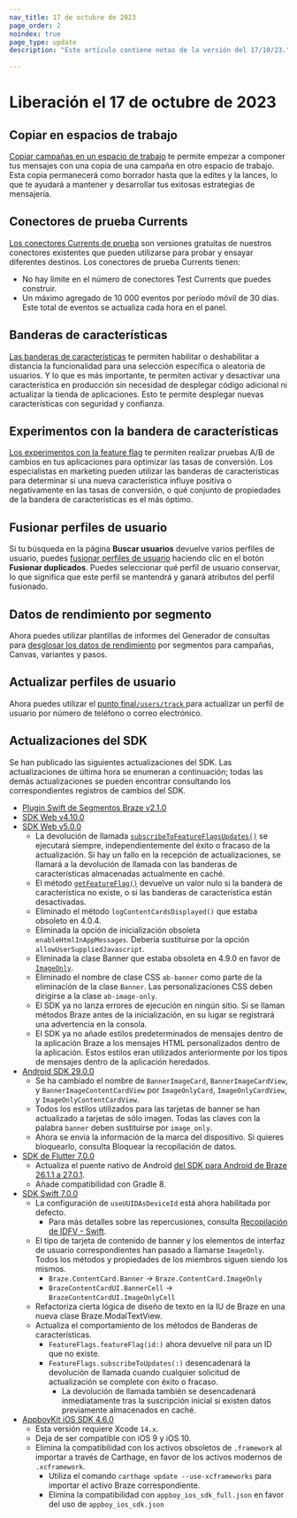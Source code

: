 ```yaml
---
nav_title: 17 de octubre de 2023
page_order: 2
noindex: true
page_type: update
description: "Este artículo contiene notas de la versión del 17/10/23."
 
---
```

# Liberación el 17 de octubre de 2023

## Copiar en espacios de trabajo

[Copiar campañas en un espacio de trabajo]({{site.baseurl}}/user_guide/engagement_tools/campaigns/managing_campaigns/copying_to_workspace/) te permite empezar a componer tus mensajes con una copia de una campaña en otro espacio de trabajo. Esta copia permanecerá como borrador hasta que la edites y la lances, lo que te ayudará a mantener y desarrollar tus exitosas estrategias de mensajería.

## Conectores de prueba Currents

[Los conectores Currents de prueba]({{site.baseurl}}/user_guide/data_and_analytics/braze_currents/setting_up_currents/#test-currents-connectors) son versiones gratuitas de nuestros conectores existentes que pueden utilizarse para probar y ensayar diferentes destinos. Los conectores de prueba Currents tienen:

- No hay límite en el número de conectores Test Currents que puedes construir.
- Un máximo agregado de 10 000 eventos por período móvil de 30 días. Este total de eventos se actualiza cada hora en el panel.

## Banderas de características

[Las banderas de características]({{site.baseurl}}/developer_guide/platform_wide/feature_flags/about/) te permiten habilitar o deshabilitar a distancia la funcionalidad para una selección específica o aleatoria de usuarios. Y lo que es más importante, te permiten activar y desactivar una característica en producción sin necesidad de desplegar código adicional ni actualizar la tienda de aplicaciones. Esto te permite desplegar nuevas características con seguridad y confianza.

## Experimentos con la bandera de características

[Los experimentos con la feature flag]({{site.baseurl}}/developer_guide/platform_wide/feature_flags/experiments/) te permiten realizar pruebas A/B de cambios en tus aplicaciones para optimizar las tasas de conversión. Los especialistas en marketing pueden utilizar las banderas de características para determinar si una nueva característica influye positiva o negativamente en las tasas de conversión, o qué conjunto de propiedades de la bandera de características es el más óptimo.

## Fusionar perfiles de usuario

Si tu búsqueda en la página **Buscar usuarios** devuelve varios perfiles de usuario, puedes [fusionar perfiles de usuario]({{site.baseurl}}/user_guide/engagement_tools/segments/user_profiles#merge-profiles) haciendo clic en el botón **Fusionar duplicados**. Puedes seleccionar qué perfil de usuario conservar, lo que significa que este perfil se mantendrá y ganará atributos del perfil fusionado.

## Datos de rendimiento por segmento

Ahora puedes utilizar plantillas de informes del Generador de consultas para [desglosar los datos de rendimiento]({{site.baseurl}}/user_guide/data_and_analytics/reporting/viewing_and_understanding_segment_data/#performance-data-by-segment) por segmentos para campañas, Canvas, variantes y pasos.

## Actualizar perfiles de usuario

Ahora puedes utilizar el [punto final`/users/track` ]({{site.baseurl}}/api/endpoints/user_data/post_user_track/) para actualizar un perfil de usuario por número de teléfono o correo electrónico.

## Actualizaciones del SDK
 
Se han publicado las siguientes actualizaciones del SDK. Las actualizaciones de última hora se enumeran a continuación; todas las demás actualizaciones se pueden encontrar consultando los correspondientes registros de cambios del SDK.
 
- [Plugin Swift de Segmentos Braze v2.1.0](https://github.com/braze-inc/braze-segment-swift/blob/main/CHANGELOG.md)
- [SDK Web v4.10.0](https://github.com/braze-inc/braze-web-sdk/blob/master/CHANGELOG.md)
- [SDK Web v5.0.0](https://github.com/braze-inc/braze-web-sdk/blob/master/CHANGELOG.md)
    - La devolución de llamada [`subscribeToFeatureFlagsUpdates()`](https://js.appboycdn.com/web-sdk/latest/doc/modules/braze.html#subscribetofeatureflagsupdates) se ejecutará siempre, independientemente del éxito o fracaso de la actualización. Si hay un fallo en la recepción de actualizaciones, se llamará a la devolución de llamada con las banderas de características almacenadas actualmente en caché.
    - El método [`getFeatureFlag()`](https://js.appboycdn.com/web-sdk/latest/doc/modules/braze.html#getfeatureflag) devuelve un valor nulo si la bandera de característica no existe, o si las banderas de característica están desactivadas.
    - Eliminado el método `logContentCardsDisplayed()` que estaba obsoleto en 4.0.4.
    - Eliminada la opción de inicialización obsoleta `enableHtmlInAppMessages`. Debería sustituirse por la opción `allowUserSuppliedJavascript`.
    - Eliminada la clase Banner que estaba obsoleta en 4.9.0 en favor de [`ImageOnly`](https://js.appboycdn.com/web-sdk/latest/doc/classes/braze.imageonly.html).
    - Eliminado el nombre de clase CSS `ab-banner` como parte de la eliminación de la clase `Banner`. Las personalizaciones CSS deben dirigirse a la clase `ab-image-only`.
    - El SDK ya no lanza errores de ejecución en ningún sitio. Si se llaman métodos Braze antes de la inicialización, en su lugar se registrará una advertencia en la consola.
    - El SDK ya no añade estilos predeterminados de mensajes dentro de la aplicación Braze a los mensajes HTML personalizados dentro de la aplicación. Estos estilos eran utilizados anteriormente por los tipos de mensajes dentro de la aplicación heredados.
- [Android SDK 29.0.0](https://github.com/braze-inc/braze-android-sdk/blob/master/CHANGELOG.md)
    - Se ha cambiado el nombre de `BannerImageCard`, `BannerImageCardView`, y `BannerImageContentCardView` por `ImageOnlyCard`, `ImageOnlyCardView`, y `ImageOnlyContentCardView`.
    - Todos los estilos utilizados para las tarjetas de banner se han actualizado a tarjetas de sólo imagen. Todas las claves con la palabra `banner` deben sustituirse por `image_only`.
    - Ahora se envía la información de la marca del dispositivo. Si quieres bloquearlo, consulta Bloquear la recopilación de datos.
- [SDK de Flutter 7.0.0](https://pub.dev/packages/braze_plugin/changelog)
    - Actualiza el puente nativo de Android [del SDK para Android de Braze 26.1.1 a 27.0.1](https://github.com/braze-inc/braze-android-sdk/blob/master/CHANGELOG.md#2701).
    - Añade compatibilidad con Gradle 8.
- [SDK Swift 7.0.0](https://github.com/braze-inc/braze-swift-sdk/blob/main/CHANGELOG.md)
    - La configuración de `useUUIDAsDeviceId` está ahora habilitada por defecto.
        - Para más detalles sobre las repercusiones, consulta [Recopilación de IDFV - Swift]({{site.baseurl}}/developer_guide/platform_integration_guides/swift/initial_sdk_setup/swift_idfv/).
    - El tipo de tarjeta de contenido de banner y los elementos de interfaz de usuario correspondientes han pasado a llamarse `ImageOnly`. Todos los métodos y propiedades de los miembros siguen siendo los mismos.
        - `Braze.ContentCard.Banner` → `Braze.ContentCard.ImageOnly`
        - `BrazeContentCardUI.BannerCell` → `BrazeContentCardUI.ImageOnlyCell`
    - Refactoriza cierta lógica de diseño de texto en la IU de Braze en una nueva clase Braze.ModalTextView.
    - Actualiza el comportamiento de los métodos de Banderas de características.
        - `FeatureFlags.featureFlag(id:)` ahora devuelve nil para un ID que no existe.
        - `FeatureFlags.subscribeToUpdates(:)` desencadenará la devolución de llamada cuando cualquier solicitud de actualización se complete con éxito o fracaso.
            - La devolución de llamada también se desencadenará inmediatamente tras la suscripción inicial si existen datos previamente almacenados en caché.
- [AppboyKit iOS SDK 4.6.0](https://github.com/Appboy/appboy-ios-sdk/releases/tag/4.6.0)
    - Esta versión requiere Xcode `14.x`.
    - Deja de ser compatible con iOS 9 y iOS 10.
    - Elimina la compatibilidad con los activos obsoletos de `.framework` al importar a través de Carthage, en favor de los activos modernos de `.xcframework`.
        - Utiliza el comando `carthage update --use-xcframeworks` para importar el activo Braze correspondiente.
        - Elimina la compatibilidad con `appboy_ios_sdk_full.json` en favor del uso de `appboy_ios_sdk.json`

